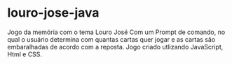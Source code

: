 # louro-jose-java

Jogo da memória com o tema Louro José
Com um Prompt de comando, no qual o usuário determina com quantas cartas quer jogar e as cartas são embaralhadas de acordo com a reposta.
Jogo criado utlizando JavaScript, Html e CSS.
